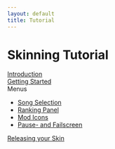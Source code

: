 ```yaml
---
layout: default
title: Tutorial
---
```


# Skinning Tutorial
[Introduction](./introduction.html)<br>
[Getting Started](./getting_started.html)<br>
Menus<br>
- [Song Selection](./song_selection.html)<br>
- [Ranking Panel](./ranking_panel.html)<br>
- [Mod Icons](./mod_icons.html)<br>
- [Pause- and Failscreen](./pause-_and_failscreen.html)<br>

[Releasing your Skin](./releasing.html)